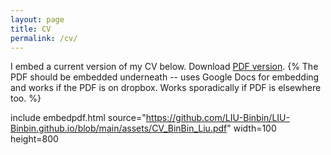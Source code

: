 ```yaml
---
layout: page
title: CV
permalink: /cv/
---
```


I embed a current version of my CV below. Download [PDF version](https://github.com/LIU-Binbin/LIU-Binbin.github.io/blob/main/assets/CV_BinBin_Liu.pdf). 
{% The PDF should be embedded underneath -- uses Google Docs for embedding and works if the PDF is on dropbox. Works sporadically if PDF is elsewhere too. %}

include embedpdf.html source="https://github.com/LIU-Binbin/LIU-Binbin.github.io/blob/main/assets/CV_BinBin_Liu.pdf" width=100 height=800 
